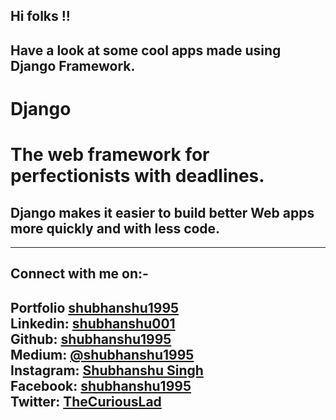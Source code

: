 ## Hi folks !!
## Have a look at some cool apps made using Django Framework.

# Django
# The web framework for perfectionists with deadlines.

## Django makes it easier to build better Web apps more quickly and with less code.

---
## Connect with me on:-
**Portfolio** [shubhanshu1995](https://shubhanshu1995.github.io/)  <br />
**Linkedin:** [shubhanshu001](https://www.linkedin.com/in/shubhanshu001/) <br />
**Github:** [shubhanshu1995](https://github.com/shubhanshu1995) <br />
**Medium:** [@shubhanshu1995](https://medium.com/@shubhanshu1995) <br />
**Instagram:** [Shubhanshu Singh](https://www.instagram.com/shubhanshu._.singh/) <br />
**Facebook:** [shubhanshu1995](https://www.facebook.com/shubhanshu1995) <br />
**Twitter:** [TheCuriousLad](https://twitter.com/TheCuriousLad) <br />
---
